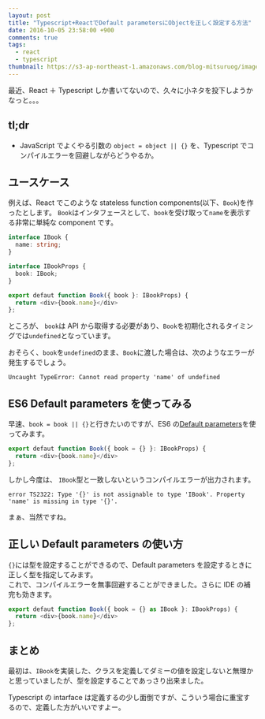 ```yaml
---
layout: post
title: "Typescript+ReactでDefault parametersにObjectを正しく設定する方法"
date: 2016-10-05 23:58:00 +900
comments: true
tags:
  - react
  - typescript
thumbnail: https://s3-ap-northeast-1.amazonaws.com/blog-mitsuruog/images/2016/defaut-parameter-in-typescript.png
---
```


最近、React ＋ Typescript しか書いてないので、久々に小ネタを投下しようかなっと。。。

<!-- more -->

## tl;dr

- JavaScript でよくやる引数の `object = object || {}` を、Typescript でコンパイルエラーを回避しながらどうやるか。

## ユースケース

例えば、React でこのような stateless function components(以下、`Book`)を作ったとします。
`Book`はインタフェースとして、`book`を受け取って`name`を表示する非常に単純な component です。

```ts
interface IBook {
  name: string;
}

interface IBookProps {
  book: IBook;
}

export defaut function Book({ book }: IBookProps) {
  return <div>{book.name}</div>
};
```

ところが、 `book`は API から取得する必要があり、`Book`を初期化されるタイミングでは`undefined`となっています。

おそらく、`book`を`undefined`のまま、`Book`に渡した場合は、次のようなエラーが発生するでしょう。

```
Uncaught TypeError: Cannot read property 'name' of undefined
```

## ES6 Default parameters を使ってみる

早速、`book = book || {}`と行きたいのですが、ES6 の[Default parameters](https://developer.mozilla.org/en/docs/Web/JavaScript/Reference/Functions/Default_parameters)を使ってみます。

```ts
export defaut function Book({ book = {} }: IBookProps) {
  return <div>{book.name}</div>
};
```

しかし今度は、 `IBook`型と一致しないというコンパイルエラーが出力されます。

```
error TS2322: Type '{}' is not assignable to type 'IBook'. Property 'name' is missing in type '{}'.
```

まぁ、当然ですね。

## 正しい Default parameters の使い方

`{}`には型を設定することができるので、Default parameters を設定するときに正しく型を指定してみます。  
これで、コンパイルエラーを無事回避することができました。さらに IDE の補完も効きます。

```ts
export defaut function Book({ book = {} as IBook }: IBookProps) {
  return <div>{book.name}</div>
};
```

## まとめ

最初は、`IBook`を実装した、クラスを定義してダミーの値を設定しないと無理かと思っていましたが、型を設定することであっさり出来ました。

Typescript の intarface は定義するの少し面倒ですが、こういう場合に重宝するので、定義した方がいいですよー。
